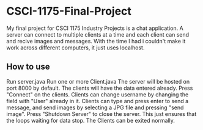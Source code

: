 # CSCI-1175-Final-Project

My final project for CSCI 1175 Industry Projects is a chat application.
A server can connect to multiple clients at a time and each client can send and recive images and messages.
With the time I had i couldn't make it work across different computers, it just uses localhost.

## How to use

Run server.java
Run one or more Client.java
The server will be hosted on port 8000 by default.
The clients will have the data entered already.
Press "Connect" on the clients.
Clients can change username by changing the field with "User" already in it.
Clients can type and press enter to send a message, and send images by selecting a JPG file and pressing "send image".
Press "Shutdown Server" to close the server. This just ensures that the loops waiting for data stop.
The Clients can be exited normally.
